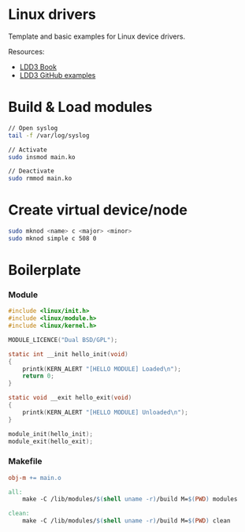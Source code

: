 # Linux drivers
Template and basic examples for Linux device drivers.

Resources:
- [LDD3 Book](https://lwn.net/Kernel/LDD3/)
- [LDD3 GitHub examples](https://github.com/martinezjavier/ldd3)

# Build & Load modules
```sh
// Open syslog
tail -f /var/log/syslog

// Activate
sudo insmod main.ko

// Deactivate
sudo rmmod main.ko
```

# Create virtual device/node
```sh
sudo mknod <name> c <major> <minor>
sudo mknod simple c 508 0
```

# Boilerplate

### Module

```c
#include <linux/init.h>
#include <linux/module.h>
#include <linux/kernel.h>

MODULE_LICENCE("Dual BSD/GPL");

static int __init hello_init(void)
{
    printk(KERN_ALERT "[HELLO MODULE] Loaded\n");
    return 0;
}

static void __exit hello_exit(void)
{
    printk(KERN_ALERT "[HELLO MODULE] Unloaded\n");
}

module_init(hello_init);
module_exit(hello_exit);
```

### Makefile

```Makefile
obj-m += main.o

all:
	make -C /lib/modules/$(shell uname -r)/build M=$(PWD) modules

clean:
	make -C /lib/modules/$(shell uname -r)/build M=$(PWD) clean
```